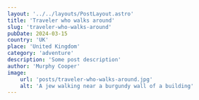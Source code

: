 ```yaml
---
layout: '../../layouts/PostLayout.astro'
title: 'Traveler who walks around'
slug: 'traveler-who-walks-around'
pubDate: 2024-03-15
country: 'UK'
place: 'United Kingdom'
category: 'adventure'
description: 'Some post description'
author: 'Murphy Cooper'
image:
    url: 'posts/traveler-who-walks-around.jpg'
    alt: 'A jew walking near a burgundy wall of a building'
---
```

